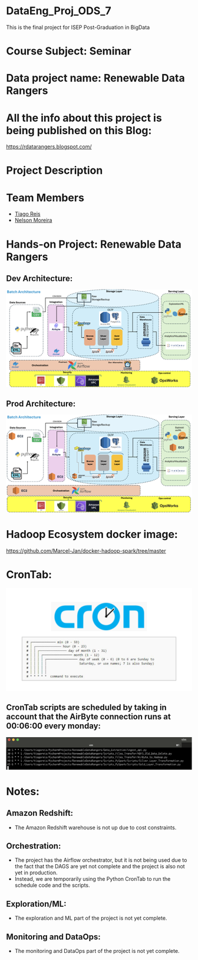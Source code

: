 # DataEng_Proj_ODS_7
This is the final project for ISEP Post-Graduation in BigData

# Course Subject: Seminar
# Data project name: Renewable Data Rangers


# All the info about this project is being published on this Blog:
https://rdatarangers.blogspot.com/

# Project Description

# Team Members
- [Tiago Reis](https://github.com/Tiago-B-C-Reis)
- [Nelson Moreira]()


# Hands-on Project: Renewable Data Rangers
## Dev Architecture:
![Dev_Architecture.png](/Readme_images/dev_architecture.png)
## Prod Architecture:
![Prod_Architecture.png](/Readme_images/prod_architecture.png)


# Hadoop Ecosystem docker image:
https://github.com/Marcel-Jan/docker-hadoop-spark/tree/master

# CronTab:
![crontab.png](/Readme_images/crontab.png)
## CronTab scripts are scheduled by taking in account that the AirByte connection runs at 00:06:00 every monday:
![crontab_Config.png](Readme_images/crontab_Config.png)

# Notes:
## Amazon Redshift:
- The Amazon Redshift warehouse is not up due to cost constraints.
## Orchestration:
- The project has the Airflow orchestrator, but it is not being used due to the fact that the DAGS are yet not complete and the project is also not yet in production.
- Instead, we are temporarily using the Python CronTab to run the schedule code and the scripts.
## Exploration/ML:
- The exploration and ML part of the project is not yet complete.
## Monitoring and DataOps:
- The monitoring and DataOps part of the project is not yet complete.